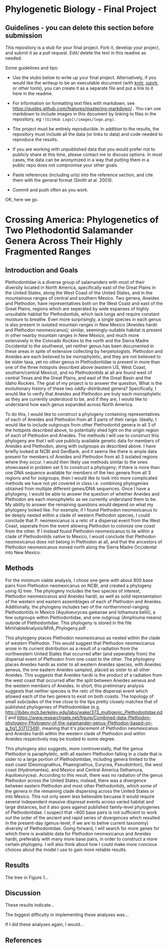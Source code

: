 # Phylogenetic Biology - Final Project

## Guidelines - you can delete this section before submission

This repository is a stub for your final project. Fork it, develop your project, and submit it as a pull request. Edit/ delete the text in this readme as needed.

Some guidelines and tips:

- Use the stubs below to write up your final project. Alternatively, if you would like the writeup to be an executable document (with [knitr](http://yihui.name/knitr/), [jupytr](http://jupyter.org/), or other tools), you can create it as a separate file and put a link to it here in the readme.

- For information on formatting text files with markdown, see https://guides.github.com/features/mastering-markdown/ . You can use markdown to include images in this document by linking to files in the repository, eg `![GitHub Logo](/images/logo.png)`.

- The project must be entirely reproducible. In addition to the results, the repository must include all the data (or links to data) and code needed to reproduce the results.

- If you are working with unpublished data that you would prefer not to publicly share at this time, please contact me to discuss options. In most cases, the data can be anonymized in a way that putting them in a public repo does not compromise your other goals.

- Paste references (including urls) into the reference section, and cite them with the general format (Smith at al. 2003).

- Commit and push often as you work.

OK, here we go.

# Crossing America: Phylogenetics of Two Plethodontid Salamander Genera Across Their Highly Fragmented Ranges

## Introduction and Goals

Plethodontidae is a diverse group of salamanders with most of their diversity located in North America, specifically east of the Great Plains in the United States, along the West Coast of the United States, and in the mountainous ranges of central and southern Mexico. Two genera, Aneides and Plethodon, have representatives both on the West Coast and east of the Great Plains, regions which are seperated by wide expanses of highly unsuitable habitat for Plethodontids, which lack lungs and require constant moisture to breathe. Even more surprisingly, a single species in each genus is also present in isolated mountain ranges in New Mexico (Aneides hardii and Plethodon neomexicanus); similar, seemingly-suitable habitat is present in other nearby mountain ranges in New Mexico, and much more extensively in the Colorado Rockies to the north and the Sierra Madre Occidental to the southwest, yet neither genus has been documented in these areas in spite of extensive collecting by herpetologists. Plethodon and Aneides are each believed to be monophyletic, and they are not believed to be sister taxa, yet no other genus in Plethodontidae is present in more than one of the three hotspots described above (eastern US, West Coast, southern/central Mexico), and no Plethodontids at all are found west of central Texas and the Great Plains, and east of the Great Basin and the Idaho Rockies.
The goal of my project is to answer the question, What is the evolutionary history of these two oddly-distributed genera? Specifically, I would like to verify that Aneides and Plethodon are truly each monophyletic as they are currently understood to be, and if they are, I would like to understand how each genus expanded across North America.

To do this, I would like to construct a phylogeny containing representatives of each of Aneides and Plethodon from all 3 parts of their range. Ideally, I would like to include outgroups from other Plethodontid genera in all 3 of the hotspots described above, to potentially shed light on the origin region of each of Plethodon and Aneides.
The methods I will use to construct this phylogeny are that I will use publicly available genetic data for members of Aneides and Plethodon, along with outgroups as described above. I have briefly looked at NCBI and GenBank, and it seems like there is ample data present for members of Aneides and Plethodon from all 3 isolated regions where they occur. I would then likely use methods similar to the ones showcased in problem set 5 to construct a phylogeny; if there is more than one DNA sequence available for members of the two genera from all 3 regions and for outgroups, then I would like to look into more complicated methods we have not yet covered in class i.e. combining phylogenies obtained from multiple different genes/DNA sequences. Once I have a phylogeny, I would be able to answer the question of whether Aneides and Plethodon are each monophyletic as we currently understand them to be. My ability to answer the remaining questions would depend on what my phylogeny looked like. For example, if I found Plethodon neomexicanus to be deeply nested within a clade of western Plethodon species, I could conclude that P. neomexicanus is a relic of a dispersal event from the West Coast, seperate from the event allowing Plethodon to colonize one coast from the other. If I instead found Plethodon neomexicanus to lie within a clade of Plethodontids native to Mexico, I would conclude that Plethodon neomexicanus does not belong in Plethodon at all, and that the ancestors of Plethodon neomexicanus moved north along the Sierra Madre Occidental into New Mexico.

## Methods

For the minimum viable analysis, I chose one gene with about 800 base pairs from Plethodon neomexicanus on NCBI, and created a phylogeny using IQ tree. The phylogeny includes the two species of interest, Plethodon neomexicanus and Aneides hardii, as well as solid representation of the western and eastern assemblages of each of Plethodon and Aneides. Additionally, the phylogeny includes two of the northernmost-ranging Plethodontids in Mexico (Aquiloeurycea galeanae and Isthamura bellii), a few outgroups within Plethodontidae, and one outgroup (Amphiuma means) outside of Plethodontidae. This phylogeny is stored in the file MinViableAnalysis/MVA_Phylogeny.pdf .

This phylogeny places Plethodon neomexicanus as nested within the clade of western Plethodon. This would suggest that Plethodon neomexicanus arose in its current distribution as a result of a radiation from the northwestern United States that occurred after (and seperately from) the dispersal event of Plethodon from one coast to the other. The phylogeny places Aneides hardii as sister to all western Aneides species, with Aneides aeneus, the one eastern Aneides sampled, placed as sister to all other Aneides. This suggests that Aneides hardii is the product of a radiation from the west coast that occurred after the split between Aneides aeneus and the western members of Aneides. In short, this preliminary analysis suggests that neither species is the relic of the dispersal event which allowed each of the two genera to exist on both coasts. The topology of small subclades of the tree close to the tips pretty closely matches that of published phylogenies of Plethodontidae (e.g. http://ibdev.mcb.berkeley.edu/labs/wake/373_multigenic_Plethodontidae.pdf and https://www.researchgate.net/figure/Combined-data-Plethodon-phylogeny-Phylogeny-of-the-salamander-genus-Plethodon-based-on-a_fig1_51717349), meaning that it's placement of Plethodon neomexicanus and Aneides hardii within the western clade of Plethodon and within Aneides respectively may be trusted to some degree.

This phylogeny also suggests, more controversially, that the genus Plethodon is paraphyletic, with all eastern Plethodon falling in a clade that is sister to a large portion of Plethodontidae, including genera limited to the east coast (Desmognathus, Phaeognathus, Eurycea, Pseudotriton), the west coast (Hydromantes), and Mexico and Central America (Isthamura, Aquiloeurycea). According to this result, there was no radiation of the genus Plethodon across the United States; instead, there was a divergence between eastern Plethodon and most other Plethodontids, which some of the genera in the remaining clade dispersing across the United States or into Mexico. This not only seem less believable becuase it would require several independent massive dispresal events across varied habitat and large distances, but it also goes against published family-level phylogenies of Plethodontidae. I suspect that ~800 base pairs is not sufficient to work out the order of the ancient and rapid series of divergences which resulted in the present-day (genus-level, if we are to belive current taxonomy) diversity of Plethodontidae. Going forward, I will search for more genes for which there is available data for Plethodon neomexicanus and Aneides hardii, preferably with many more base pairs, in order to construct a more certain phylogeny. I will also think about how I could make more concious choices about the model I use to gain more reliable results.

## Results

The tree in Figure 1...

## Discussion

These results indicate...

The biggest difficulty in implementing these analyses was...

If I did these analyses again, I would...

## References

